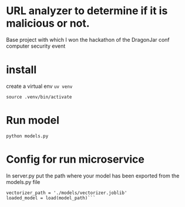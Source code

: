 # URL analyzer to determine if it is malicious or not.

Base project with which I won the hackathon of the DragonJar conf computer security event

# install 

create a virtual env
```uv venv```
```
source .venv/bin/activate
```


# Run model 

```python models.py```

# Config for run microservice

In server.py put the path where your model has been exported from the models.py file

```model_path = './models/best_model.joblib'
vectorizer_path = './models/vectorizer.joblib'
loaded_model = load(model_path)```
